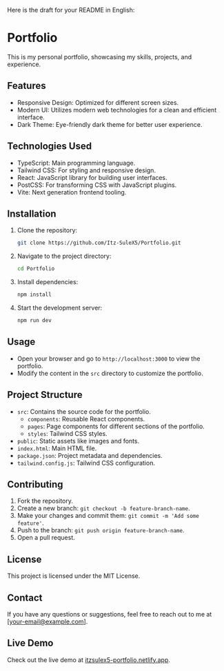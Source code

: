 Here is the draft for your README in English:

# Portfolio

This is my personal portfolio, showcasing my skills, projects, and experience.

## Features

- Responsive Design: Optimized for different screen sizes.
- Modern UI: Utilizes modern web technologies for a clean and efficient interface.
- Dark Theme: Eye-friendly dark theme for better user experience.

## Technologies Used

- TypeScript: Main programming language.
- Tailwind CSS: For styling and responsive design.
- React: JavaScript library for building user interfaces.
- PostCSS: For transforming CSS with JavaScript plugins.
- Vite: Next generation frontend tooling.

## Installation

1. Clone the repository:
   ```bash
   git clone https://github.com/Itz-SuleX5/Portfolio.git
   ```
2. Navigate to the project directory:
   ```bash
   cd Portfolio
   ```
3. Install dependencies:
   ```bash
   npm install
   ```
4. Start the development server:
   ```bash
   npm run dev
   ```

## Usage

- Open your browser and go to `http://localhost:3000` to view the portfolio.
- Modify the content in the `src` directory to customize the portfolio.

## Project Structure

- `src`: Contains the source code for the portfolio.
  - `components`: Reusable React components.
  - `pages`: Page components for different sections of the portfolio.
  - `styles`: Tailwind CSS styles.
- `public`: Static assets like images and fonts.
- `index.html`: Main HTML file.
- `package.json`: Project metadata and dependencies.
- `tailwind.config.js`: Tailwind CSS configuration.

## Contributing

1. Fork the repository.
2. Create a new branch: `git checkout -b feature-branch-name`.
3. Make your changes and commit them: `git commit -m 'Add some feature'`.
4. Push to the branch: `git push origin feature-branch-name`.
5. Open a pull request.

## License

This project is licensed under the MIT License.

## Contact

If you have any questions or suggestions, feel free to reach out to me at [your-email@example.com].

## Live Demo

Check out the live demo at [itzsulex5-portfolio.netlify.app](https://itzsulex5-portfolio.netlify.app).
